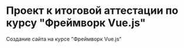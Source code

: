 # Проект к итоговой аттестации по курсу "Фреймворк Vue.js"

Создание сайта на курсе "Фреймворк Vue.js"
